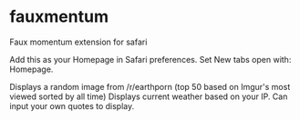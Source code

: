 # fauxmentum
Faux momentum extension for safari

Add this as your Homepage in Safari preferences. Set New tabs open with: Homepage.

Displays a random image from /r/earthporn (top 50 based on Imgur's most viewed sorted by all time)
Displays current weather based on your IP.
Can input your own quotes to display.
